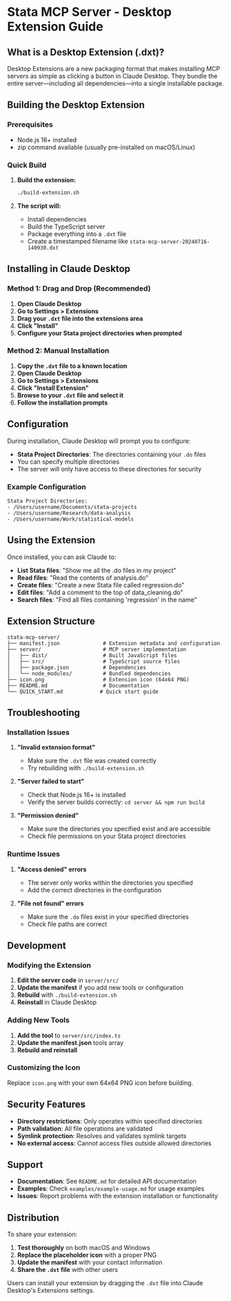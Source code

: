 # Stata MCP Server - Desktop Extension Guide

## What is a Desktop Extension (.dxt)?

Desktop Extensions are a new packaging format that makes installing MCP servers as simple as clicking a button in Claude Desktop. They bundle the entire server—including all dependencies—into a single installable package.

## Building the Desktop Extension

### Prerequisites

- Node.js 16+ installed
- zip command available (usually pre-installed on macOS/Linux)

### Quick Build

1. **Build the extension:**
   ```bash
   ./build-extension.sh
   ```

2. **The script will:**
   - Install dependencies
   - Build the TypeScript server
   - Package everything into a `.dxt` file
   - Create a timestamped filename like `stata-mcp-server-20240716-140930.dxt`

## Installing in Claude Desktop

### Method 1: Drag and Drop (Recommended)

1. **Open Claude Desktop**
2. **Go to Settings > Extensions**
3. **Drag your `.dxt` file into the extensions area**
4. **Click "Install"**
5. **Configure your Stata project directories when prompted**

### Method 2: Manual Installation

1. **Copy the `.dxt` file to a known location**
2. **Open Claude Desktop**
3. **Go to Settings > Extensions**
4. **Click "Install Extension"**
5. **Browse to your `.dxt` file and select it**
6. **Follow the installation prompts**

## Configuration

During installation, Claude Desktop will prompt you to configure:

- **Stata Project Directories**: The directories containing your `.do` files
- You can specify multiple directories
- The server will only have access to these directories for security

### Example Configuration

```
Stata Project Directories:
- /Users/username/Documents/stata-projects
- /Users/username/Research/data-analysis
- /Users/username/Work/statistical-models
```

## Using the Extension

Once installed, you can ask Claude to:

- **List Stata files**: "Show me all the .do files in my project"
- **Read files**: "Read the contents of analysis.do"
- **Create files**: "Create a new Stata file called regression.do"
- **Edit files**: "Add a comment to the top of data_cleaning.do"
- **Search files**: "Find all files containing 'regression' in the name"

## Extension Structure

```
stata-mcp-server/
├── manifest.json              # Extension metadata and configuration
├── server/                    # MCP server implementation
│   ├── dist/                  # Built JavaScript files
│   ├── src/                   # TypeScript source files
│   ├── package.json           # Dependencies
│   └── node_modules/          # Bundled dependencies
├── icon.png                   # Extension icon (64x64 PNG)
├── README.md                  # Documentation
└── QUICK_START.md            # Quick start guide
```

## Troubleshooting

### Installation Issues

1. **"Invalid extension format"**
   - Make sure the `.dxt` file was created correctly
   - Try rebuilding with `./build-extension.sh`

2. **"Server failed to start"**
   - Check that Node.js 16+ is installed
   - Verify the server builds correctly: `cd server && npm run build`

3. **"Permission denied"**
   - Make sure the directories you specified exist and are accessible
   - Check file permissions on your Stata project directories

### Runtime Issues

1. **"Access denied" errors**
   - The server only works within the directories you specified
   - Add the correct directories in the configuration

2. **"File not found" errors**
   - Make sure the `.do` files exist in your specified directories
   - Check file paths are correct

## Development

### Modifying the Extension

1. **Edit the server code** in `server/src/`
2. **Update the manifest** if you add new tools or configuration
3. **Rebuild** with `./build-extension.sh`
4. **Reinstall** in Claude Desktop

### Adding New Tools

1. **Add the tool** to `server/src/index.ts`
2. **Update the manifest.json** tools array
3. **Rebuild and reinstall**

### Customizing the Icon

Replace `icon.png` with your own 64x64 PNG icon before building.

## Security Features

- **Directory restrictions**: Only operates within specified directories
- **Path validation**: All file operations are validated
- **Symlink protection**: Resolves and validates symlink targets
- **No external access**: Cannot access files outside allowed directories

## Support

- **Documentation**: See `README.md` for detailed API documentation
- **Examples**: Check `examples/example-usage.md` for usage examples
- **Issues**: Report problems with the extension installation or functionality

## Distribution

To share your extension:

1. **Test thoroughly** on both macOS and Windows
2. **Replace the placeholder icon** with a proper PNG
3. **Update the manifest** with your contact information
4. **Share the `.dxt` file** with other users

Users can install your extension by dragging the `.dxt` file into Claude Desktop's Extensions settings. 